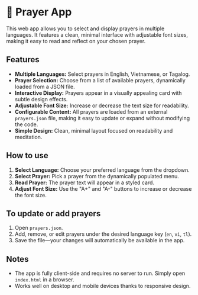 # 🙏 Prayer App

This web app allows you to select and display prayers in multiple languages. It features a clean, minimal interface with adjustable font sizes, making it easy to read and reflect on your chosen prayer.

## Features
- **Multiple Languages:** Select prayers in English, Vietnamese, or Tagalog.
- **Prayer Selection:** Choose from a list of available prayers, dynamically loaded from a JSON file.
- **Interactive Display:** Prayers appear in a visually appealing card with subtle design effects.
- **Adjustable Font Size:** Increase or decrease the text size for readability.
- **Configurable Content:** All prayers are loaded from an external `prayers.json` file, making it easy to update or expand without modifying the code.
- **Simple Design:** Clean, minimal layout focused on readability and meditation.

## How to use
1. **Select Language:** Choose your preferred language from the dropdown.
2. **Select Prayer:** Pick a prayer from the dynamically populated menu.
3. **Read Prayer:** The prayer text will appear in a styled card.
4. **Adjust Font Size:** Use the "A+" and "A-" buttons to increase or decrease the font size.

## To update or add prayers
1. Open `prayers.json`.
2. Add, remove, or edit prayers under the desired language key (`en`, `vi`, `tl`).
3. Save the file—your changes will automatically be available in the app.

## Notes
- The app is fully client-side and requires no server to run. Simply open `index.html` in a browser.
- Works well on desktop and mobile devices thanks to responsive design.

